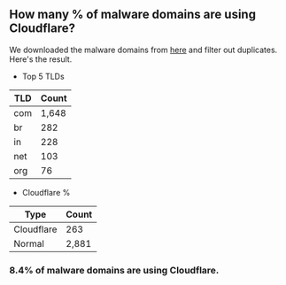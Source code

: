 ## How many % of malware domains are using Cloudflare?


We downloaded the malware domains from [here](https://urlhaus.abuse.ch) and filter out duplicates.
Here's the result.


[//]: # (start replacement)


- Top 5 TLDs

| TLD | Count |
| --- | --- |
| com | 1,648 |
| br | 282 |
| in | 228 |
| net | 103 |
| org | 76 |


- Cloudflare %

| Type | Count |
| --- | --- |
| Cloudflare | 263 |
| Normal | 2,881 |


### 8.4% of malware domains are using Cloudflare.